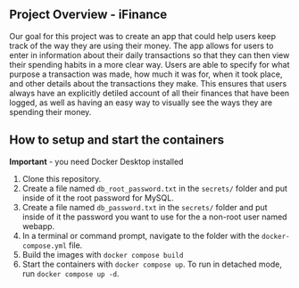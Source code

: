 ## Project Overview - iFinance

Our goal for this project was to create an app that could help users keep track of the way they are using their money. The app allows for users to enter in information about their daily transactions so that they can then view their spending habits in a more clear way. Users are able to specify for what purpose a transaction was made, how much it was for, when it took place, and other details about the transactions they make. This ensures that users always have an explicitly detiled account of all their finances that have been logged, as well as having an easy way to visually see the ways they are spending their money.



## How to setup and start the containers
**Important** - you need Docker Desktop installed

1. Clone this repository.  
1. Create a file named `db_root_password.txt` in the `secrets/` folder and put inside of it the root password for MySQL. 
1. Create a file named `db_password.txt` in the `secrets/` folder and put inside of it the password you want to use for the a non-root user named webapp. 
1. In a terminal or command prompt, navigate to the folder with the `docker-compose.yml` file.  
1. Build the images with `docker compose build`
1. Start the containers with `docker compose up`.  To run in detached mode, run `docker compose up -d`. 




